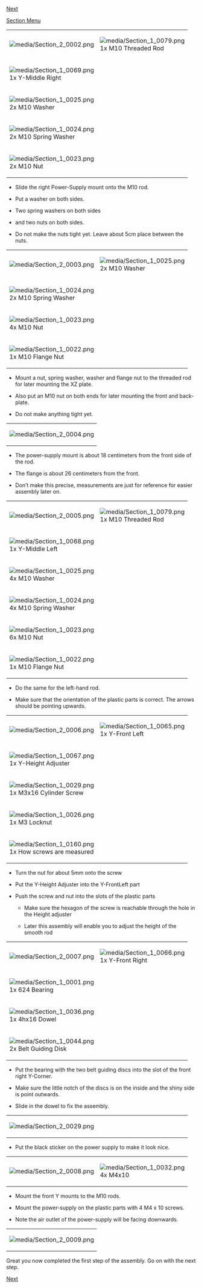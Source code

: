 [Next](https://github.com/open3dengineering/i3_Berlin/wiki/Section-2.2-Assembly-of-the-Y-Unit-Mounting-the-Front-and-Back-Plate)

[Section
Menu](https://github.com/open3dengineering/i3_Berlin/wiki/Section-2-Assembly-of-the-Y-Unit)

<table>
<colgroup>
<col width="50%" />
<col width="50%" />
</colgroup>
<tbody>
<tr class="odd">
<td align="left"><p><img src="media/Section_2_0002.png" alt="media/Section_2_0002.png" /></p></td>
<td align="left"><p><img src="media/Section_1_0079.png" alt="media/Section_1_0079.png" /><br />
 1x M10 Threaded Rod</p></td>
</tr>
<tr class="even">
<td align="left"><p><img src="media/Section_1_0069.png" alt="media/Section_1_0069.png" /><br />
 1x Y-Middle Right</p></td>
</tr>
<tr class="odd">
<td align="left"><p><img src="media/Section_1_0025.png" alt="media/Section_1_0025.png" /><br />
 2x M10 Washer</p></td>
</tr>
<tr class="even">
<td align="left"><p><img src="media/Section_1_0024.png" alt="media/Section_1_0024.png" /><br />
 2x M10 Spring Washer</p></td>
</tr>
<tr class="odd">
<td align="left"><p><img src="media/Section_1_0023.png" alt="media/Section_1_0023.png" /><br />
 2x M10 Nut</p></td>
</tr>
</tbody>
</table>

-   Slide the right Power-Supply mount onto the M10 rod.

-   Put a washer on both sides.

-   Two spring washers on both sides

-   and two nuts on both sides.

-   Do not make the nuts tight yet. Leave about 5cm place between
    the nuts.

<table>
<colgroup>
<col width="50%" />
<col width="50%" />
</colgroup>
<tbody>
<tr class="odd">
<td align="left"><p><img src="media/Section_2_0003.png" alt="media/Section_2_0003.png" /></p></td>
<td align="left"><p><img src="media/Section_1_0025.png" alt="media/Section_1_0025.png" /><br />
 2x M10 Washer</p></td>
</tr>
<tr class="even">
<td align="left"><p><img src="media/Section_1_0024.png" alt="media/Section_1_0024.png" /><br />
 2x M10 Spring Washer</p></td>
</tr>
<tr class="odd">
<td align="left"><p><img src="media/Section_1_0023.png" alt="media/Section_1_0023.png" /><br />
 4x M10 Nut</p></td>
</tr>
<tr class="even">
<td align="left"><p><img src="media/Section_1_0022.png" alt="media/Section_1_0022.png" /><br />
 1x M10 Flange Nut</p></td>
</tr>
</tbody>
</table>

-   Mount a nut, spring washer, washer and flange nut to the threaded
    rod for later mounting the XZ plate.

-   Also put an M10 nut on both ends for later mounting the front
    and back-plate.

-   Do not make anything tight yet.

<table>
<colgroup>
<col width="100%" />
</colgroup>
<tbody>
<tr class="odd">
<td align="left"><p><img src="media/Section_2_0004.png" alt="media/Section_2_0004.png" /></p></td>
</tr>
</tbody>
</table>

-   The power-supply mount is about 18 centimeters from the front side
    of the rod.

-   The flange is about 26 centimeters from the front.

-   Don’t make this precise, measurements are just for reference for
    easier assembly later on.

<table>
<colgroup>
<col width="50%" />
<col width="50%" />
</colgroup>
<tbody>
<tr class="odd">
<td align="left"><p><img src="media/Section_2_0005.png" alt="media/Section_2_0005.png" /></p></td>
<td align="left"><p><img src="media/Section_1_0079.png" alt="media/Section_1_0079.png" /><br />
 1x M10 Threaded Rod</p></td>
</tr>
<tr class="even">
<td align="left"><p><img src="media/Section_1_0068.png" alt="media/Section_1_0068.png" /><br />
 1x Y-Middle Left</p></td>
</tr>
<tr class="odd">
<td align="left"><p><img src="media/Section_1_0025.png" alt="media/Section_1_0025.png" /><br />
 4x M10 Washer</p></td>
</tr>
<tr class="even">
<td align="left"><p><img src="media/Section_1_0024.png" alt="media/Section_1_0024.png" /><br />
 4x M10 Spring Washer</p></td>
</tr>
<tr class="odd">
<td align="left"><p><img src="media/Section_1_0023.png" alt="media/Section_1_0023.png" /><br />
 6x M10 Nut</p></td>
</tr>
<tr class="even">
<td align="left"><p><img src="media/Section_1_0022.png" alt="media/Section_1_0022.png" /><br />
 1x M10 Flange Nut</p></td>
</tr>
</tbody>
</table>

-   Do the same for the left-hand rod.

-   Make sure that the orientation of the plastic parts is correct. The
    arrows should be pointing upwards.

<table>
<colgroup>
<col width="50%" />
<col width="50%" />
</colgroup>
<tbody>
<tr class="odd">
<td align="left"><p><img src="media/Section_2_0006.png" alt="media/Section_2_0006.png" /></p></td>
<td align="left"><p><img src="media/Section_1_0065.png" alt="media/Section_1_0065.png" /><br />
 1x Y-Front Left</p></td>
</tr>
<tr class="even">
<td align="left"><p><img src="media/Section_1_0067.png" alt="media/Section_1_0067.png" /><br />
 1x Y-Height Adjuster</p></td>
</tr>
<tr class="odd">
<td align="left"><p><img src="media/Section_1_0029.png" alt="media/Section_1_0029.png" /><br />
 1x M3x16 Cylinder Screw</p></td>
</tr>
<tr class="even">
<td align="left"><p><img src="media/Section_1_0026.png" alt="media/Section_1_0026.png" /><br />
 1x M3 Locknut</p></td>
</tr>
<tr class="odd">
<td align="left"><p><img src="media/Section_1_0160.png" alt="media/Section_1_0160.png" /><br />
 1x How screws are measured</p></td>
</tr>
</tbody>
</table>

-   Turn the nut for about 5mm onto the screw

-   Put the Y-Height Adjuster into the Y-FrontLeft part

-   Push the screw and nut into the slots of the plastic parts

    -   Make sure the hexagon of the screw is reachable through the hole
        in the Height adjuster

    -   Later this assembly will enable you to adjust the height of the
        smooth rod

<table>
<colgroup>
<col width="50%" />
<col width="50%" />
</colgroup>
<tbody>
<tr class="odd">
<td align="left"><p><img src="media/Section_2_0007.png" alt="media/Section_2_0007.png" /></p></td>
<td align="left"><p><img src="media/Section_1_0066.png" alt="media/Section_1_0066.png" /><br />
 1x Y-Front Right</p></td>
</tr>
<tr class="even">
<td align="left"><p><img src="media/Section_1_0001.png" alt="media/Section_1_0001.png" /><br />
 1x 624 Bearing</p></td>
</tr>
<tr class="odd">
<td align="left"><p><img src="media/Section_1_0036.png" alt="media/Section_1_0036.png" /><br />
 1x 4hx16 Dowel</p></td>
</tr>
<tr class="even">
<td align="left"><p><img src="media/Section_1_0044.png" alt="media/Section_1_0044.png" /><br />
 2x Belt Guiding Disk</p></td>
</tr>
</tbody>
</table>

-   Put the bearing with the two belt guiding discs into the slot of the
    front right Y-Corner.

-   Make sure the little notch of the discs is on the inside and the
    shiny side is point outwards.

-   Slide in the dowel to fix the assembly.

<table>
<colgroup>
<col width="50%" />
<col width="50%" />
</colgroup>
<tbody>
<tr class="odd">
<td align="left"><p><img src="media/Section_2_0029.png" alt="media/Section_2_0029.png" /></p></td>
<td align="left"></td>
</tr>
</tbody>
</table>

-   Put the black sticker on the power supply to make it look nice.

<table>
<colgroup>
<col width="50%" />
<col width="50%" />
</colgroup>
<tbody>
<tr class="odd">
<td align="left"><p><img src="media/Section_2_0008.png" alt="media/Section_2_0008.png" /></p></td>
<td align="left"><p><img src="media/Section_1_0032.png" alt="media/Section_1_0032.png" /><br />
 4x M4x10</p></td>
</tr>
</tbody>
</table>

-   Mount the front Y mounts to the M10 rods.

-   Mount the power-supply on the plastic parts with 4 M4 x 10 screws.

-   Note the air outlet of the power-supply will be facing downwards.

<table>
<colgroup>
<col width="100%" />
</colgroup>
<tbody>
<tr class="odd">
<td align="left"><p><img src="media/Section_2_0009.png" alt="media/Section_2_0009.png" /></p></td>
</tr>
</tbody>
</table>

Great you now completed the first step of the assembly. Go on with the
next step.

[Next](https://github.com/open3dengineering/i3_Berlin/wiki/Section-2.2-Assembly-of-the-Y-Unit-Mounting-the-Front-and-Back-Plate)
